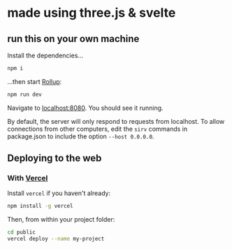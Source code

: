 

# made using three.js & svelte

## run this on your own machine

Install the dependencies...

```bash
npm i
```

...then start [Rollup](https://rollupjs.org):

```bash
npm run dev
```

Navigate to [localhost:8080](http://localhost:8080). You should see it running.

By default, the server will only respond to requests from localhost. To allow connections from other computers, edit the `sirv` commands in package.json to include the option `--host 0.0.0.0`.

## Deploying to the web

### With [Vercel](https://vercel.com)

Install `vercel` if you haven't already:

```bash
npm install -g vercel
```

Then, from within your project folder:

```bash
cd public
vercel deploy --name my-project
```

